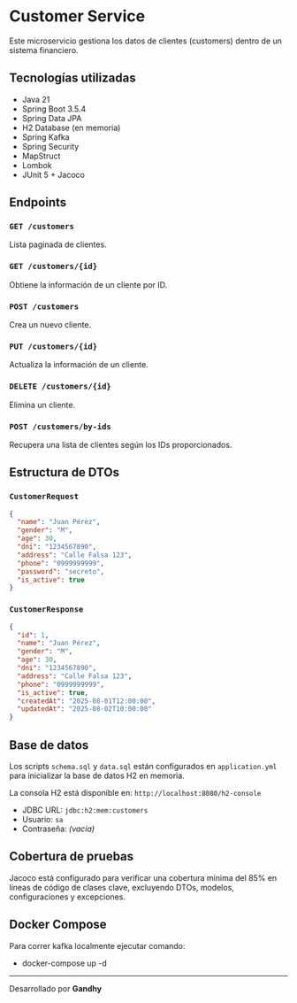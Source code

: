 # Customer Service

Este microservicio gestiona los datos de clientes (customers) dentro de un sistema financiero.

## Tecnologías utilizadas

- Java 21
- Spring Boot 3.5.4
- Spring Data JPA
- H2 Database (en memoria)
- Spring Kafka
- Spring Security
- MapStruct
- Lombok
- JUnit 5 + Jacoco

## Endpoints

### `GET /customers`

Lista paginada de clientes.

### `GET /customers/{id}`

Obtiene la información de un cliente por ID.

### `POST /customers`

Crea un nuevo cliente.

### `PUT /customers/{id}`

Actualiza la información de un cliente.

### `DELETE /customers/{id}`

Elimina un cliente.

### `POST /customers/by-ids`

Recupera una lista de clientes según los IDs proporcionados.

## Estructura de DTOs

### `CustomerRequest`

```json
{
  "name": "Juan Pérez",
  "gender": "M",
  "age": 30,
  "dni": "1234567890",
  "address": "Calle Falsa 123",
  "phone": "0999999999",
  "password": "secreto",
  "is_active": true
}
```

### `CustomerResponse`

```json
{
  "id": 1,
  "name": "Juan Pérez",
  "gender": "M",
  "age": 30,
  "dni": "1234567890",
  "address": "Calle Falsa 123",
  "phone": "0999999999",
  "is_active": true,
  "createdAt": "2025-08-01T12:00:00",
  "updatedAt": "2025-08-02T10:00:00"
}
```

## Base de datos

Los scripts `schema.sql` y `data.sql` están configurados en `application.yml` para inicializar la base de datos H2 en
memoria.

La consola H2 está disponible en: `http://localhost:8080/h2-console`

- JDBC URL: `jdbc:h2:mem:customers`
- Usuario: `sa`
- Contraseña: *(vacía)*

## Cobertura de pruebas

Jacoco está configurado para verificar una cobertura mínima del 85% en líneas de código de clases clave, excluyendo
DTOs, modelos, configuraciones y excepciones.

## Docker Compose

Para correr kafka localmente ejecutar comando:

- docker-compose up -d

---

Desarrollado por **Gandhy**